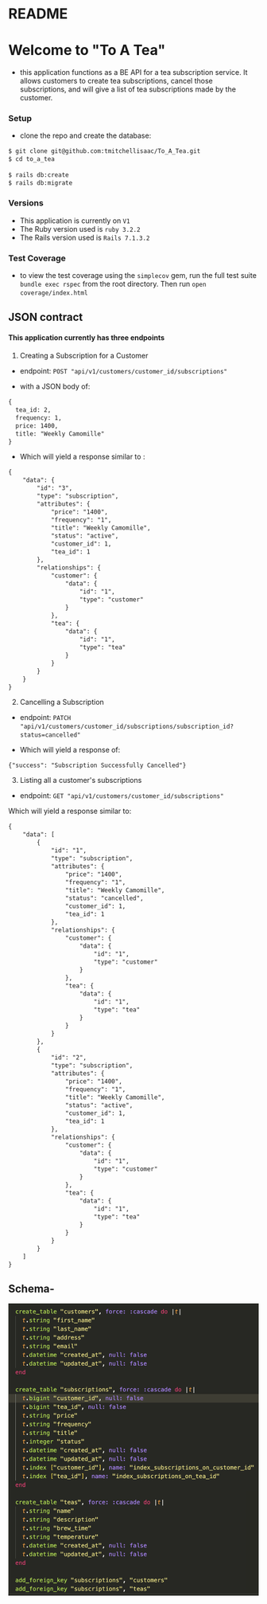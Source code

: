 # README


# Welcome to "To A Tea"
- this application functions as a BE API for a tea subscription service. It allows customers to create tea subscriptions, cancel those subscriptions, and will give a list of tea subscriptions made by the customer.

### Setup
- clone the repo and create the database:

```
$ git clone git@github.com:tmitchellisaac/To_A_Tea.git
$ cd to_a_tea

$ rails db:create
$ rails db:migrate
```

### Versions
- This application is currently on `V1`
- The Ruby version used is `ruby 3.2.2`
- The Rails version used is `Rails 7.1.3.2`

### Test Coverage
- to view the test coverage using the `simplecov` gem, run the full test suite `bundle exec rspec` from the root directory. Then run `open coverage/index.html`

## JSON contract

#### This application currently has three endpoints

1. Creating a Subscription for a Customer

- endpoint: `POST "api/v1/customers/customer_id/subscriptions"`

- with a JSON body of:

```
{
  tea_id: 2,
  frequency: 1,
  price: 1400,
  title: "Weekly Camomille"
}
```
- Which will yield a response similar to :
```
{
    "data": {
        "id": "3",
        "type": "subscription",
        "attributes": {
            "price": "1400",
            "frequency": "1",
            "title": "Weekly Camomille",
            "status": "active",
            "customer_id": 1,
            "tea_id": 1
        },
        "relationships": {
            "customer": {
                "data": {
                    "id": "1",
                    "type": "customer"
                }
            },
            "tea": {
                "data": {
                    "id": "1",
                    "type": "tea"
                }
            }
        }
    }
}
```

2. Cancelling a Subscription

- endpoint: `PATCH "api/v1/customers/customer_id/subscriptions/subscription_id?status=cancelled"`

- Which will yield a response of:

```
{"success": "Subscription Successfully Cancelled"}
```

3. Listing all a customer's subscriptions

- endpoint: `GET "api/v1/customers/customer_id/subscriptions"`

Which will yield a response similar to:

```
{
    "data": [
        {
            "id": "1",
            "type": "subscription",
            "attributes": {
                "price": "1400",
                "frequency": "1",
                "title": "Weekly Camomille",
                "status": "cancelled",
                "customer_id": 1,
                "tea_id": 1
            },
            "relationships": {
                "customer": {
                    "data": {
                        "id": "1",
                        "type": "customer"
                    }
                },
                "tea": {
                    "data": {
                        "id": "1",
                        "type": "tea"
                    }
                }
            }
        },
        {
            "id": "2",
            "type": "subscription",
            "attributes": {
                "price": "1400",
                "frequency": "1",
                "title": "Weekly Camomille",
                "status": "active",
                "customer_id": 1,
                "tea_id": 1
            },
            "relationships": {
                "customer": {
                    "data": {
                        "id": "1",
                        "type": "customer"
                    }
                },
                "tea": {
                    "data": {
                        "id": "1",
                        "type": "tea"
                    }
                }
            }
        }
    ]
}
```
## Schema-

![alt text](image.png)